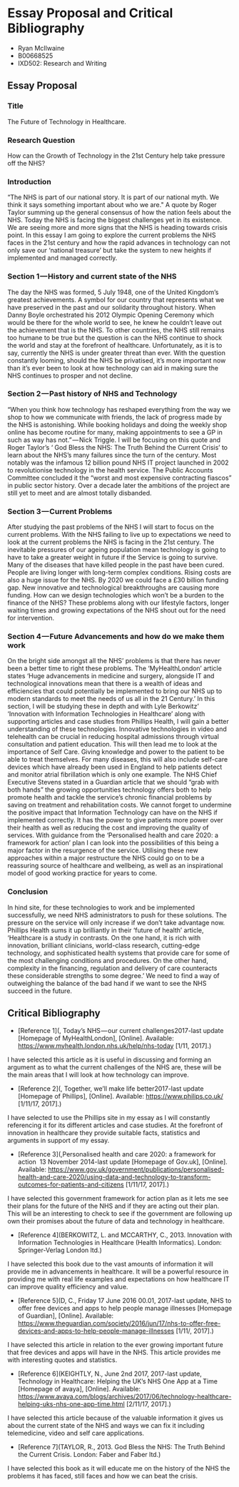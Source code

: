 Essay Proposal and Critical Bibliography
========================================




+ Ryan McIlwaine
+ B00668525
+ IXD502: Research and Writing




Essay Proposal
--------------

### Title

The Future of Technology in Healthcare.




### Research Question

How can the Growth of Technology in the 21st Century help take pressure off the NHS?



### Introduction

“The NHS is part of our national story. It is part of our national myth. We think it says something important about who we are." A quote by Roger Taylor summing up the general consensus of how the nation feels about the NHS. Today the NHS is facing the biggest challenges yet in its existence. We are seeing more and more signs that the NHS is heading towards crisis point. In this essay I am going to explore the current problems the NHS faces in the 21st century and how the rapid advances in technology can not only save our ‘national treasure’ but take the system to new heights if implemented and managed correctly.


### Section 1 — History and current state of the NHS

The day the NHS was formed, 5 July 1948, one of the United Kingdom’s greatest achievements. A symbol for our country that represents what we have preserved in the past and our solidarity throughout history. When Danny Boyle orchestrated his 2012 Olympic Opening Ceremony which would be there for the whole world to see, he knew he couldn’t leave out the achievement that is the NHS. To other countries, the NHS still remains too humane to be true but the question is can the NHS continue to shock the world and stay at the forefront of healthcare. Unfortunately, as it is to say, currently the NHS is under greater threat than ever. With the question constantly looming, should the NHS be privatised, it’s more important now than it’s ever been to look at how technology can aid in making sure the NHS continues to prosper and not decline.


### Section 2 — Past history of NHS and Technology

“When you think how technology has reshaped everything from the way we shop to how we communicate with friends, the lack of progress made by the NHS is astonishing. While booking holidays and doing the weekly shop online has become routine for many, making appointments to see a GP in such as way has not.” — Nick Triggle. I will be focusing on this quote and Roger Taylor’s ‘ God Bless the NHS: The Truth Behind the Current Crisis’ to learn about the NHS’s many failures since the turn of the century. Most notably was the infamous 12 billion pound NHS IT project launched in 2002 to revolutionise technology in the health service. The Public Accounts Committee concluded it the “worst and most expensive contracting fiascos” in public sector history. Over a decade later the ambitions of the project are still yet to meet and are almost totally disbanded.


### Section 3 — Current Problems

After studying the past problems of the NHS I will start to focus on the current problems.
With the NHS failing to live up to expectations we need to look at the current problems the NHS is facing in the 21st century. The inevitable pressures of our ageing population mean technology is going to have to take a greater weight in future if the Service is going to survive. Many of the diseases that have killed people in the past have been cured. People are living longer with long-term complex conditions.
Rising costs are also a huge issue for the NHS. By 2020 we could face a £30 billion funding gap. New innovative and technological breakthroughs are causing more funding. How can we design technologies which won’t be a burden to the finance of the NHS? These problems along with our lifestyle factors, longer waiting times and growing expectations of the NHS shout out for the need for intervention.

### Section 4 — Future Advancements and how do we make them work

On the bright side amongst all the NHS’ problems is that there has never been a better time to right these problems. The ‘MyHealthLondon’ article states ‘Huge advancements in medicine and surgery, alongside IT and technological innovations mean that there is a wealth of ideas and efficiencies that could potentially be implemented to bring our NHS up to modern standards to meet the needs of us all in the 21 Century.’ In this section, I will be studying these in depth and with Lyle Berkowitz’ ‘Innovation with Information Technologies in Healthcare’ along with supporting articles and case studies from Phillips Health, I will gain a better understanding of these technologies.
Innovative technologies in video and telehealth can be crucial in reducing hospital admissions through virtual consultation and patient education. This will then lead me to look at the importance of Self Care. Giving knowledge and power to the patient to be able to treat themselves. For many diseases, this will also include self-care devices which have already been used in England to help patients detect and monitor atrial fibrillation which is only one example. The NHS Chief Executive Stevens stated in a Guardian article that we should “grab with both hands” the growing opportunities technology offers both to help promote health and tackle the service’s chronic financial problems by saving on treatment and rehabilitation costs.
We cannot forget to undermine the positive impact that Information Technology can have on the NHS if implemented correctly. It has the power to give patients more power over their health as well as reducing the cost and improving the quality of services. With guidance from the ‘Personalised health and care 2020: a framework for action’ plan I can look into the possibilities of this being a major factor in the resurgence of the service.
Utilising these new approaches within a major restructure the NHS could go on to be a reassuring source of healthcare and wellbeing, as well as an inspirational model of good working practice for years to come.


### Conclusion

In hind site, for these technologies to work and be implemented successfully, we need NHS administrators to push for these solutions. The pressure on the service will only increase if we don’t take advantage now. Phillips Health sums it up brilliantly in their ‘future of health’ article, ‘Healthcare is a study in contrasts. On the one hand, it is rich with innovation, brilliant clinicians, world-class research, cutting-edge technology, and sophisticated health systems that provide care for some of the most challenging conditions and procedures. On the other hand, complexity in the financing, regulation and delivery of care counteracts these considerable strengths to some degree.’ We need to find a way of outweighing the balance of the bad hand if we want to see the NHS succeed in the future.



Critical Bibliography
---------------------


+ [Reference 1](, Today’s NHS — our current challenges2017-last update [Homepage of MyHealthLondon], [Online]. Available: https://www.myhealth.london.nhs.uk/help/nhs-today [1/11, 2017].)

I have selected this article as it is useful in discussing and forming an argument as to what the current challenges of the NHS are, these will be the main areas that I will look at how technology can improve.


+ [Reference 2](, Together, we’ll make life better2017-last update [Homepage of Phillips], [Online]. Available: https://www.philips.co.uk/ [1/11/17, 2017].)

I have selected to use the Phillips site in my essay as I will constantly referencing it for its different articles and case studies. At the forefront of innovation in healthcare they provide suitable facts, statistics and arguments in support of my essay.


+ [Reference 3](,Personalised health and care 2020: a framework for action 
13 November 2014-last update [Homepage of Gov.uk], [Online]. Available: https://www.gov.uk/government/publications/personalised-health-and-care-2020/using-data-and-technology-to-transform-outcomes-for-patients-and-citizens [1/11/17, 2017].)

I have selected this government framework for action plan as it lets me see their plans for the future of the NHS and if they are acting out their plan. This will be an interesting to check to see if the government are following up own their promises about the future of data and technology in healthcare.


+ [Reference 4](BERKOWITZ, L. and MCCARTHY, C., 2013. Innovation with Information Technologies in Healthcare (Health Informatics). London: Springer-Verlag London ltd.)

I have selected this book due to the vast amounts of information it will provide me in advancements in healthcare. It will be a powerful resource in providing me with real life examples and expectations on how healthcare IT can improve quality efficiency and value.


+ [Reference 5](D, C., Friday 17 June 2016 00.01, 2017-last update, NHS to offer free devices and apps to help people manage illnesses [Homepage of Guardian], [Online]. Available: https://www.theguardian.com/society/2016/jun/17/nhs-to-offer-free-devices-and-apps-to-help-people-manage-illnesses [1/11/, 2017].)

I have selected this article in relation to the ever growing important future that free devices and apps will have in the NHS. This article provides me with interesting quotes and statistics.


+  [Reference 6](KEIGHTLY, N., June 2nd 2017, 2017-last update, Technology in Healthcare: Helping the UK’s NHS One App at a Time [Homepage of avaya], [Online]. Available: https://www.avaya.com/blogs/archives/2017/06/technology-healthcare-helping-uks-nhs-one-app-time.html [2/11/17, 2017].)

I have selected this article because of the valuable information it gives us about the current state of the NHS and ways we can fix it including telemedicine, video and self care applications.

+  [Reference 7](TAYLOR, R., 2013. God Bless the NHS: The Truth Behind the Current Crisis. London: Faber and Faber ltd.)

I have selected this book as it will educate me on the history of the NHS the problems it has faced, still faces and how we can beat the crisis.
